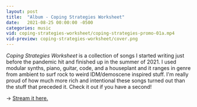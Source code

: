 ```yaml
---
layout: post
title:  "Album - Coping Strategies Worksheet"
date:   2021-08-25 00:00:00 -0500
categories: music
vid: coping-strategies-worksheet/coping-strategies-promo-01a.mp4
vid-preview: coping-strategies-worksheet/cover.png
---
```

<i>Coping Strategies Worksheet</i> is a collection of songs I started writing just before the pandemic hit and finished up in the summer of 2021. I used modular synths, piano, guitar, code, and a houseplant and it ranges in genre from ambient to surf rock to weird IDM/demoscene inspired stuff. I'm really proud of how much more rich and intentional these songs turned out than the stuff that preceded it. Check it out if you have a second!

-> [Stream it here.](https://crufft.bandcamp.com/album/coping-strategies-worksheet)<br/>
